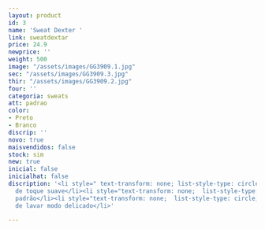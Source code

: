 ```yaml
---
layout: product
id: 3
name: 'Sweat Dexter '
link: sweatdextar
price: 24.9
newprice: ''
weight: 500
image: "/assets/images/GG3909.1.jpg"
sec: "/assets/images/GG3909.3.jpg"
thir: "/assets/images/GG3909.2.jpg"
four: ''
categoria: sweats
att: padrao
color:
- Preto
- Branco
discrip: ''
novo: true
maisvendidos: false
stock: sim
new: true
inicial: false
inicialhat: false
discription: '<li style=" text-transform: none; list-style-type: circle; ">Tecido
  de toque suave</li><li style="text-transform: none;  list-style-type: circle; ">Sweat
  padrão</li><li style="text-transform: none;  list-style-type: circle; ">Máquina
  de lavar modo delicado</li>'

---
```

